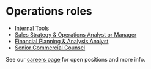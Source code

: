 # Operations roles

- [Internal Tools](./internal_tools.md)
- [Sales Strategy & Operations Analyst or Manager](./gtm_sales_operations.md)
- [Financial Planning & Analysis Analyst](./financial_planning_analysis.md)
- [Senior Commercial Counsel](./senior_commercial_counsel.md)

See our [careers page](../../../company/careers.md) for open positions and more info.
